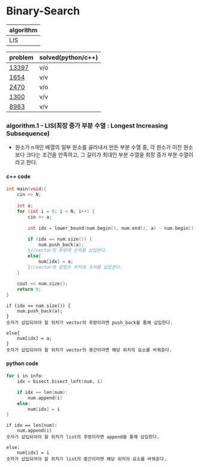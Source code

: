 # Binary-Search

|algorithm|
|---|
|LIS|

|problem|solved(python/c++)|
|---|---|
|[13397](https://www.acmicpc.net/problem/13397)|v/o|
|[1654](https://www.acmicpc.net/problem/1654)|v/v|
|[2470](https://www.acmicpc.net/problem/2470)|v/o|
|[1300](https://www.acmicpc.net/problem/1300)|v/v|
|[8983](https://www.acmicpc.net/problem/8983)|v/v|


### algorithm.1 - LIS(최장 증가 부분 수열 : Longest Increasing Subsequence)

- 원소가 n개인 배열의 일부 원소를 골라내서 만든 부분 수열 중, 각 원소가 이전 원소보다 크다는 조건을 만족하고, 그 길이가 최대인 부분 수열을 최장 증가 부분 수열이라고 한다.

#### c++ code

```c
int main(void){
    cin >> N;
    
    int a;
    for (int i = 0; i < N; i++) {
        cin >> a;
        
        int idx = lower_bound(num.begin(), num.end(), a) - num.begin();
        
        if (idx == num.size()) {
            num.push_back(a);
        }//vector의 후방에 숫자를 삽입한다.
        else{
            num[idx] = a;
        }//vector의 알맞은 위치에 숫자를 삽입한다.
    }
    
    cout << num.size();
    return 0;
}
```

~~~
if (idx == num.size()) {
    num.push_back(a);
}
숫자가 삽입되어야 할 위치가 vector의 후방이라면 push_back을 통해 삽입한다.

else{
    num[idx] = a;
}
숫자가 삽입되어야 할 위치가 vector의 중간이라면 해당 위치의 요소를 바꿔준다.

~~~

#### python code

```c
for i in info:
    idx = bisect.bisect_left(num, i)

    if idx == len(num):
        num.append(i)
    else:
        num[idx] = i
}
```
~~~
if idx == len(num):
    num.append(i)
숫자가 삽입되어야 할 위치가 list의 후방이라면 append을 통해 삽입한다.

else:
    num[idx] = i
숫자가 삽입되어야 할 위치가 list의 중간이라면 해당 위치의 요소를 바꿔준다.

~~~
